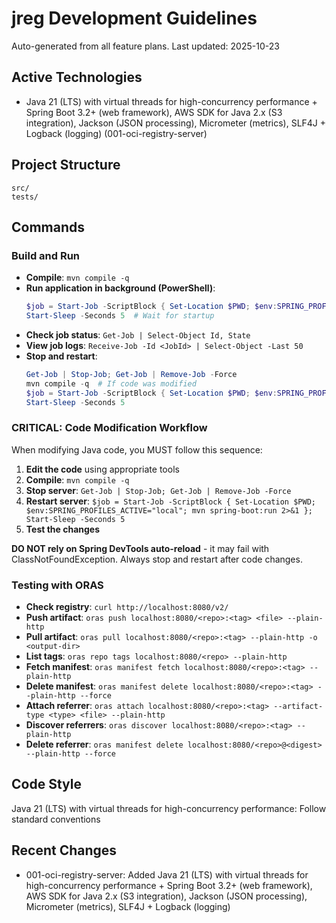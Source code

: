 # jreg Development Guidelines

Auto-generated from all feature plans. Last updated: 2025-10-23

## Active Technologies

- Java 21 (LTS) with virtual threads for high-concurrency performance + Spring Boot 3.2+ (web framework), AWS SDK for Java 2.x (S3 integration), Jackson (JSON processing), Micrometer (metrics), SLF4J + Logback (logging) (001-oci-registry-server)

## Project Structure

```text
src/
tests/
```

## Commands

### Build and Run
- **Compile**: `mvn compile -q`
- **Run application in background (PowerShell)**:
  ```powershell
  $job = Start-Job -ScriptBlock { Set-Location $PWD; $env:SPRING_PROFILES_ACTIVE="local"; mvn spring-boot:run 2>&1 }
  Start-Sleep -Seconds 5  # Wait for startup
  ```
- **Check job status**: `Get-Job | Select-Object Id, State`
- **View job logs**: `Receive-Job -Id <JobId> | Select-Object -Last 50`
- **Stop and restart**:
  ```powershell
  Get-Job | Stop-Job; Get-Job | Remove-Job -Force
  mvn compile -q  # If code was modified
  $job = Start-Job -ScriptBlock { Set-Location $PWD; $env:SPRING_PROFILES_ACTIVE="local"; mvn spring-boot:run 2>&1 }
  Start-Sleep -Seconds 5
  ```

### CRITICAL: Code Modification Workflow
When modifying Java code, you MUST follow this sequence:
1. **Edit the code** using appropriate tools
2. **Compile**: `mvn compile -q`
3. **Stop server**: `Get-Job | Stop-Job; Get-Job | Remove-Job -Force`
4. **Restart server**: `$job = Start-Job -ScriptBlock { Set-Location $PWD; $env:SPRING_PROFILES_ACTIVE="local"; mvn spring-boot:run 2>&1 }; Start-Sleep -Seconds 5`
5. **Test the changes**

**DO NOT rely on Spring DevTools auto-reload** - it may fail with ClassNotFoundException. Always stop and restart after code changes.

### Testing with ORAS
- **Check registry**: `curl http://localhost:8080/v2/`
- **Push artifact**: `oras push localhost:8080/<repo>:<tag> <file> --plain-http`
- **Pull artifact**: `oras pull localhost:8080/<repo>:<tag> --plain-http -o <output-dir>`
- **List tags**: `oras repo tags localhost:8080/<repo> --plain-http`
- **Fetch manifest**: `oras manifest fetch localhost:8080/<repo>:<tag> --plain-http`
- **Delete manifest**: `oras manifest delete localhost:8080/<repo>:<tag> --plain-http --force`
- **Attach referrer**: `oras attach localhost:8080/<repo>:<tag> --artifact-type <type> <file> --plain-http`
- **Discover referrers**: `oras discover localhost:8080/<repo>:<tag> --plain-http`
- **Delete referrer**: `oras manifest delete localhost:8080/<repo>@<digest> --plain-http --force`

## Code Style

Java 21 (LTS) with virtual threads for high-concurrency performance: Follow standard conventions

## Recent Changes

- 001-oci-registry-server: Added Java 21 (LTS) with virtual threads for high-concurrency performance + Spring Boot 3.2+ (web framework), AWS SDK for Java 2.x (S3 integration), Jackson (JSON processing), Micrometer (metrics), SLF4J + Logback (logging)

<!-- MANUAL ADDITIONS START -->
<!-- MANUAL ADDITIONS END -->
